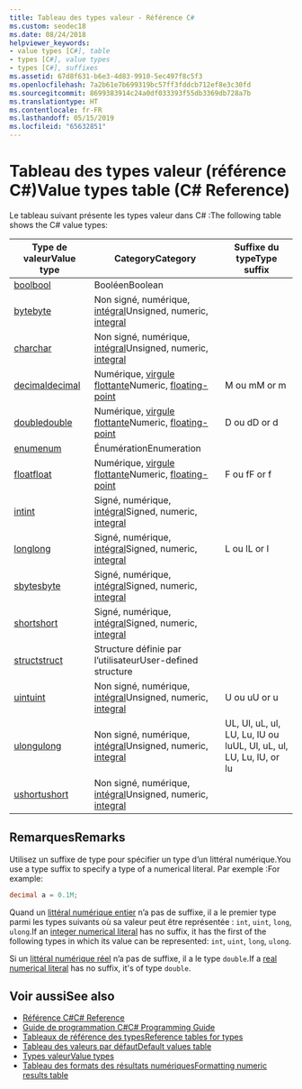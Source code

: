 ```yaml
---
title: Tableau des types valeur - Référence C#
ms.custom: seodec18
ms.date: 08/24/2018
helpviewer_keywords:
- value types [C#], table
- types [C#], value types
- types [C#], suffixes
ms.assetid: 67d8f631-b6e3-4d83-9910-5ec497f8c5f3
ms.openlocfilehash: 7a2b61e7b699319bc57ff3fddcb712ef8e3c30fd
ms.sourcegitcommit: 8699383914c24a0df033393f55db3369db728a7b
ms.translationtype: HT
ms.contentlocale: fr-FR
ms.lasthandoff: 05/15/2019
ms.locfileid: "65632851"
---
```

# <a name="value-types-table-c-reference"></a><span data-ttu-id="1a22c-102">Tableau des types valeur (référence C#)</span><span class="sxs-lookup"><span data-stu-id="1a22c-102">Value types table (C# Reference)</span></span>

<span data-ttu-id="1a22c-103">Le tableau suivant présente les types valeur dans C# :</span><span class="sxs-lookup"><span data-stu-id="1a22c-103">The following table shows the C# value types:</span></span>

|<span data-ttu-id="1a22c-104">Type de valeur</span><span class="sxs-lookup"><span data-stu-id="1a22c-104">Value type</span></span>|<span data-ttu-id="1a22c-105">Category</span><span class="sxs-lookup"><span data-stu-id="1a22c-105">Category</span></span>|<span data-ttu-id="1a22c-106">Suffixe du type</span><span class="sxs-lookup"><span data-stu-id="1a22c-106">Type suffix</span></span>|
|----------------|--------------|-----------------|
|[<span data-ttu-id="1a22c-107">bool</span><span class="sxs-lookup"><span data-stu-id="1a22c-107">bool</span></span>](bool.md)|<span data-ttu-id="1a22c-108">Booléen</span><span class="sxs-lookup"><span data-stu-id="1a22c-108">Boolean</span></span>||
|[<span data-ttu-id="1a22c-109">byte</span><span class="sxs-lookup"><span data-stu-id="1a22c-109">byte</span></span>](byte.md)|<span data-ttu-id="1a22c-110">Non signé, numérique, [intégral](integral-types-table.md)</span><span class="sxs-lookup"><span data-stu-id="1a22c-110">Unsigned, numeric, [integral](integral-types-table.md)</span></span>||
|[<span data-ttu-id="1a22c-111">char</span><span class="sxs-lookup"><span data-stu-id="1a22c-111">char</span></span>](char.md)|<span data-ttu-id="1a22c-112">Non signé, numérique, [intégral](integral-types-table.md)</span><span class="sxs-lookup"><span data-stu-id="1a22c-112">Unsigned, numeric, [integral](integral-types-table.md)</span></span>||
|[<span data-ttu-id="1a22c-113">decimal</span><span class="sxs-lookup"><span data-stu-id="1a22c-113">decimal</span></span>](decimal.md)|<span data-ttu-id="1a22c-114">Numérique, [virgule flottante](floating-point-types-table.md)</span><span class="sxs-lookup"><span data-stu-id="1a22c-114">Numeric, [floating-point](floating-point-types-table.md)</span></span>|<span data-ttu-id="1a22c-115">M ou m</span><span class="sxs-lookup"><span data-stu-id="1a22c-115">M or m</span></span>|
|[<span data-ttu-id="1a22c-116">double</span><span class="sxs-lookup"><span data-stu-id="1a22c-116">double</span></span>](double.md)|<span data-ttu-id="1a22c-117">Numérique, [virgule flottante](floating-point-types-table.md)</span><span class="sxs-lookup"><span data-stu-id="1a22c-117">Numeric, [floating-point](floating-point-types-table.md)</span></span>|<span data-ttu-id="1a22c-118">D ou d</span><span class="sxs-lookup"><span data-stu-id="1a22c-118">D or d</span></span>|
|[<span data-ttu-id="1a22c-119">enum</span><span class="sxs-lookup"><span data-stu-id="1a22c-119">enum</span></span>](enum.md)|<span data-ttu-id="1a22c-120">Énumération</span><span class="sxs-lookup"><span data-stu-id="1a22c-120">Enumeration</span></span>||
|[<span data-ttu-id="1a22c-121">float</span><span class="sxs-lookup"><span data-stu-id="1a22c-121">float</span></span>](float.md)|<span data-ttu-id="1a22c-122">Numérique, [virgule flottante](floating-point-types-table.md)</span><span class="sxs-lookup"><span data-stu-id="1a22c-122">Numeric, [floating-point](floating-point-types-table.md)</span></span>|<span data-ttu-id="1a22c-123">F ou f</span><span class="sxs-lookup"><span data-stu-id="1a22c-123">F or f</span></span>|
|[<span data-ttu-id="1a22c-124">int</span><span class="sxs-lookup"><span data-stu-id="1a22c-124">int</span></span>](int.md)|<span data-ttu-id="1a22c-125">Signé, numérique, [intégral](integral-types-table.md)</span><span class="sxs-lookup"><span data-stu-id="1a22c-125">Signed, numeric, [integral](integral-types-table.md)</span></span>||
|[<span data-ttu-id="1a22c-126">long</span><span class="sxs-lookup"><span data-stu-id="1a22c-126">long</span></span>](long.md)|<span data-ttu-id="1a22c-127">Signé, numérique, [intégral](integral-types-table.md)</span><span class="sxs-lookup"><span data-stu-id="1a22c-127">Signed, numeric, [integral](integral-types-table.md)</span></span>|<span data-ttu-id="1a22c-128">L ou l</span><span class="sxs-lookup"><span data-stu-id="1a22c-128">L or l</span></span>|
|[<span data-ttu-id="1a22c-129">sbyte</span><span class="sxs-lookup"><span data-stu-id="1a22c-129">sbyte</span></span>](sbyte.md)|<span data-ttu-id="1a22c-130">Signé, numérique, [intégral](integral-types-table.md)</span><span class="sxs-lookup"><span data-stu-id="1a22c-130">Signed, numeric, [integral](integral-types-table.md)</span></span>||
|[<span data-ttu-id="1a22c-131">short</span><span class="sxs-lookup"><span data-stu-id="1a22c-131">short</span></span>](short.md)|<span data-ttu-id="1a22c-132">Signé, numérique, [intégral](integral-types-table.md)</span><span class="sxs-lookup"><span data-stu-id="1a22c-132">Signed, numeric, [integral](integral-types-table.md)</span></span>||
|[<span data-ttu-id="1a22c-133">struct</span><span class="sxs-lookup"><span data-stu-id="1a22c-133">struct</span></span>](struct.md)|<span data-ttu-id="1a22c-134">Structure définie par l’utilisateur</span><span class="sxs-lookup"><span data-stu-id="1a22c-134">User-defined structure</span></span>||
|[<span data-ttu-id="1a22c-135">uint</span><span class="sxs-lookup"><span data-stu-id="1a22c-135">uint</span></span>](uint.md)|<span data-ttu-id="1a22c-136">Non signé, numérique, [intégral](integral-types-table.md)</span><span class="sxs-lookup"><span data-stu-id="1a22c-136">Unsigned, numeric, [integral](integral-types-table.md)</span></span>|<span data-ttu-id="1a22c-137">U ou u</span><span class="sxs-lookup"><span data-stu-id="1a22c-137">U or u</span></span>|
|[<span data-ttu-id="1a22c-138">ulong</span><span class="sxs-lookup"><span data-stu-id="1a22c-138">ulong</span></span>](ulong.md)|<span data-ttu-id="1a22c-139">Non signé, numérique, [intégral](integral-types-table.md)</span><span class="sxs-lookup"><span data-stu-id="1a22c-139">Unsigned, numeric, [integral](integral-types-table.md)</span></span>|<span data-ttu-id="1a22c-140">UL, Ul, uL, ul, LU, Lu, lU ou lu</span><span class="sxs-lookup"><span data-stu-id="1a22c-140">UL, Ul, uL, ul, LU, Lu, lU, or lu</span></span>|
|[<span data-ttu-id="1a22c-141">ushort</span><span class="sxs-lookup"><span data-stu-id="1a22c-141">ushort</span></span>](ushort.md)|<span data-ttu-id="1a22c-142">Non signé, numérique, [intégral](integral-types-table.md)</span><span class="sxs-lookup"><span data-stu-id="1a22c-142">Unsigned, numeric, [integral](integral-types-table.md)</span></span>||

## <a name="remarks"></a><span data-ttu-id="1a22c-143">Remarques</span><span class="sxs-lookup"><span data-stu-id="1a22c-143">Remarks</span></span>

<span data-ttu-id="1a22c-144">Utilisez un suffixe de type pour spécifier un type d’un littéral numérique.</span><span class="sxs-lookup"><span data-stu-id="1a22c-144">You use a type suffix to specify a type of a numerical literal.</span></span> <span data-ttu-id="1a22c-145">Par exemple :</span><span class="sxs-lookup"><span data-stu-id="1a22c-145">For example:</span></span>

```csharp
decimal a = 0.1M;
```

<span data-ttu-id="1a22c-146">Quand un [littéral numérique entier](~/_csharplang/spec/lexical-structure.md#integer-literals) n’a pas de suffixe, il a le premier type parmi les types suivants où sa valeur peut être représentée : `int`, `uint`, `long`, `ulong`.</span><span class="sxs-lookup"><span data-stu-id="1a22c-146">If an [integer numerical literal](~/_csharplang/spec/lexical-structure.md#integer-literals) has no suffix, it has the first of the following types in which its value can be represented: `int`, `uint`, `long`, `ulong`.</span></span>

<span data-ttu-id="1a22c-147">Si un [littéral numérique réel](~/_csharplang/spec/lexical-structure.md#real-literals) n’a pas de suffixe, il a le type `double`.</span><span class="sxs-lookup"><span data-stu-id="1a22c-147">If a [real numerical literal](~/_csharplang/spec/lexical-structure.md#real-literals) has no suffix, it's of type `double`.</span></span>

## <a name="see-also"></a><span data-ttu-id="1a22c-148">Voir aussi</span><span class="sxs-lookup"><span data-stu-id="1a22c-148">See also</span></span>

- [<span data-ttu-id="1a22c-149">Référence C#</span><span class="sxs-lookup"><span data-stu-id="1a22c-149">C# Reference</span></span>](../index.md)
- [<span data-ttu-id="1a22c-150">Guide de programmation C#</span><span class="sxs-lookup"><span data-stu-id="1a22c-150">C# Programming Guide</span></span>](../../programming-guide/index.md)
- [<span data-ttu-id="1a22c-151">Tableaux de référence des types</span><span class="sxs-lookup"><span data-stu-id="1a22c-151">Reference tables for types</span></span>](reference-tables-for-types.md)
- [<span data-ttu-id="1a22c-152">Tableau des valeurs par défaut</span><span class="sxs-lookup"><span data-stu-id="1a22c-152">Default values table</span></span>](default-values-table.md)
- [<span data-ttu-id="1a22c-153">Types valeur</span><span class="sxs-lookup"><span data-stu-id="1a22c-153">Value types</span></span>](value-types.md)
- [<span data-ttu-id="1a22c-154">Tableau des formats des résultats numériques</span><span class="sxs-lookup"><span data-stu-id="1a22c-154">Formatting numeric results table</span></span>](formatting-numeric-results-table.md)

